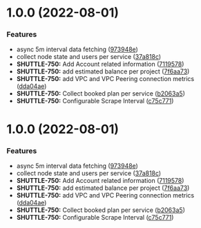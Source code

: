 # 1.0.0 (2022-08-01)


### Features

* async 5m interval data fetching ([973948e](https://github.com/idealo/aiven-metadata-prometheus-exporter/commit/973948e5b44d0bffc440887ea7fbfc2088d00821))
* collect node state and users per service ([37a818c](https://github.com/idealo/aiven-metadata-prometheus-exporter/commit/37a818ced72d7e03226b984276f82efa483af400))
* **SHUTTLE-750:** Add Account related information ([7119578](https://github.com/idealo/aiven-metadata-prometheus-exporter/commit/711957873cfa1f93780c732bb78ff103dfdb2779))
* **SHUTTLE-750:** add estimated balance per project ([7f6aa73](https://github.com/idealo/aiven-metadata-prometheus-exporter/commit/7f6aa73001cc8fe0291bc57df4146973476384d2))
* **SHUTTLE-750:** add VPC and VPC Peering connection metrics ([dda04ae](https://github.com/idealo/aiven-metadata-prometheus-exporter/commit/dda04ae35b258d78771b5eece9a3db241308fe20))
* **SHUTTLE-750:** Collect booked plan per service ([b2063a5](https://github.com/idealo/aiven-metadata-prometheus-exporter/commit/b2063a560b68afe26b0d2cd74d2549b145a8c6d0))
* **SHUTTLE-750:** Configurable Scrape Interval ([c75c771](https://github.com/idealo/aiven-metadata-prometheus-exporter/commit/c75c77109525b5ae190405c4ac2974b5b3c8cd3c))

# 1.0.0 (2022-08-01)


### Features

* async 5m interval data fetching ([973948e](https://github.com/idealo/aiven-metadata-prometheus-exporter/commit/973948e5b44d0bffc440887ea7fbfc2088d00821))
* collect node state and users per service ([37a818c](https://github.com/idealo/aiven-metadata-prometheus-exporter/commit/37a818ced72d7e03226b984276f82efa483af400))
* **SHUTTLE-750:** Add Account related information ([7119578](https://github.com/idealo/aiven-metadata-prometheus-exporter/commit/711957873cfa1f93780c732bb78ff103dfdb2779))
* **SHUTTLE-750:** add estimated balance per project ([7f6aa73](https://github.com/idealo/aiven-metadata-prometheus-exporter/commit/7f6aa73001cc8fe0291bc57df4146973476384d2))
* **SHUTTLE-750:** add VPC and VPC Peering connection metrics ([dda04ae](https://github.com/idealo/aiven-metadata-prometheus-exporter/commit/dda04ae35b258d78771b5eece9a3db241308fe20))
* **SHUTTLE-750:** Collect booked plan per service ([b2063a5](https://github.com/idealo/aiven-metadata-prometheus-exporter/commit/b2063a560b68afe26b0d2cd74d2549b145a8c6d0))
* **SHUTTLE-750:** Configurable Scrape Interval ([c75c771](https://github.com/idealo/aiven-metadata-prometheus-exporter/commit/c75c77109525b5ae190405c4ac2974b5b3c8cd3c))
